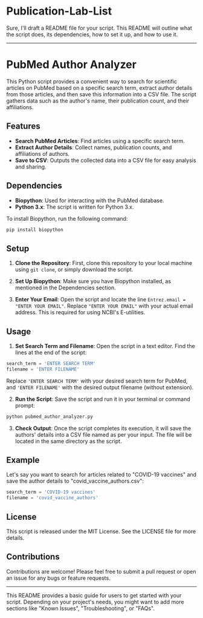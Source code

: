 # Publication-Lab-List

Sure, I'll draft a README file for your script. This README will outline what the script does, its dependencies, how to set it up, and how to use it. 

---

# PubMed Author Analyzer

This Python script provides a convenient way to search for scientific articles on PubMed based on a specific search term, extract author details from those articles, and then save this information into a CSV file. The script gathers data such as the author's name, their publication count, and their affiliations.

## Features

- **Search PubMed Articles**: Find articles using a specific search term.
- **Extract Author Details**: Collect names, publication counts, and affiliations of authors.
- **Save to CSV**: Outputs the collected data into a CSV file for easy analysis and sharing.

## Dependencies

- **Biopython**: Used for interacting with the PubMed database.
- **Python 3.x**: The script is written for Python 3.x.

To install Biopython, run the following command:

```bash
pip install biopython
```

## Setup

1. **Clone the Repository**: First, clone this repository to your local machine using `git clone`, or simply download the script.

2. **Set Up Biopython**: Make sure you have Biopython installed, as mentioned in the Dependencies section.

3. **Enter Your Email**: Open the script and locate the line `Entrez.email = "ENTER YOUR EMAIL"`. Replace `"ENTER YOUR EMAIL"` with your actual email address. This is required for using NCBI's E-utilities.

## Usage

1. **Set Search Term and Filename**: Open the script in a text editor. Find the lines at the end of the script:

```python
search_term = 'ENTER SEARCH TERM'
filename = 'ENTER FILENAME'
```

Replace `'ENTER SEARCH TERM'` with your desired search term for PubMed, and `'ENTER FILENAME'` with the desired output filename (without extension).

2. **Run the Script**: Save the script and run it in your terminal or command prompt:

```bash
python pubmed_author_analyzer.py
```

3. **Check Output**: Once the script completes its execution, it will save the authors' details into a CSV file named as per your input. The file will be located in the same directory as the script.

## Example

Let's say you want to search for articles related to "COVID-19 vaccines" and save the author details to "covid_vaccine_authors.csv":

```python
search_term = 'COVID-19 vaccines'
filename = 'covid_vaccine_authors'
```

## License

This script is released under the MIT License. See the LICENSE file for more details.

## Contributions

Contributions are welcome! Please feel free to submit a pull request or open an issue for any bugs or feature requests.

---

This README provides a basic guide for users to get started with your script. Depending on your project's needs, you might want to add more sections like "Known Issues", "Troubleshooting", or "FAQs".
